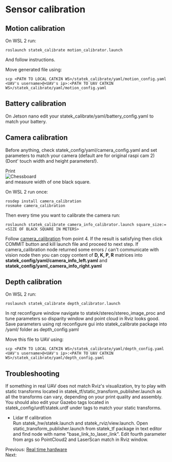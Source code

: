 # Sensor calibration
## Motion calibration
On WSL 2 run:
```
roslaunch statek_calibrate motion_calibrator.launch
```
And follow instructions.

Move generated file using:
```
scp <PATH TO LOCAL CATKIN WS>/statek_calibrate/yaml/motion_config.yaml <UAV's username>@<UAV's ip>:<PATH TO UAV CATKIN WS>/statek_calibrate/yaml/motion_config.yaml
```

## Battery calibration
On Jetson nano edit your statek_calibrate/yaml/battery_config.yaml to match your battery.

## Camera calibration
Before anything, check statek_config/yaml/camera_config.yaml and set parameters to match your camera (default are for original raspi cam 2) (Dont' touch width and height parameters!).

Print </br> 
![Chessboard](chessboard.png) </br> 
and measure width of one black square.

On WSL 2 run once:
```
rosdep install camera_calibration
rosmake camera_calibration
```
Then every time you want to calibrate the camera run:
```
roslaunch statek_calibrate camera_info_calibrator.launch square_size:=<SIZE OF BLACK SQUARE IN METERS>
```
Follow [camera_calibration](http://wiki.ros.org/camera_calibration/Tutorials/StereoCalibration) from point 4.
If the result is satisfying then click COMMIT button and kill launch file and proceed to next step. If camera_calibration node returned some errors / can't communicate with vision node then you can copy content of **D, K, P, R** matrices into **statek_config/yaml/camera_info_left.yaml** and **statek_config/yaml_camera_info_right.yaml**

## Depth calibration
On WSL 2 run:
```
roslaunch statek_calibrate depth_calibrator.launch
```
In rqt reconfigure window navigate to statek/stereo/stereo_image_proc and tune parameters so disparity window and point cloud in Rviz looks good. Save parameters using rqt reconfigure gui into statek_calibrate package into /yaml/ folder as depth_config.yaml

Move this file to UAV using:
```
scp <PATH TO LOCAL CATKIN WS>/statek_calibrate/yaml/depth_config.yaml <UAV's username>@<UAV's ip>:<PATH TO UAV CATKIN WS>/statek_calibrate/yaml/depth_config.yaml
```

## Troubleshooting
If something in real UAV does not match Rviz's visualization, try to play with static transforms located in statek_tf/static_transform_publisher.launch as all the transforms can vary, depending on your print quality and assembly. You should also edit your Gazebo <pose> tags located in statek_config/urdf/statek.urdf under <gazebo> tags to match your static transforms.</br>
  
* Lidar tf calibration </br>
Run statek_hw/statek.launch and statek_rviz/view.launch.
Open static_transform_publisher.launch from statek_tf package in text editor and find node with name "base_link_to_laser_link". Edit fourth parameter from args so PointCloud2 and LaserScan match in Rviz window.

Previous: [Real time hardware](https://github.com/Tai-Min/Statek-UAV/blob/master/instructions/05_rt_hardware_preparation.md) </br>
Next: []()
